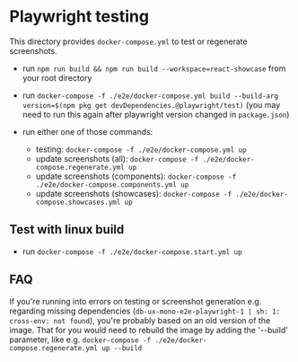 # Playwright testing

This directory provides `docker-compose.yml` to test or regenerate screenshots.

- run `npm run build && npm run build --workspace=react-showcase` from your root directory

- run `docker-compose -f ./e2e/docker-compose.yml build --build-arg version=$(npm pkg get devDependencies.@playwright/test)` (you may need to run this again after playwright version changed in `package.json`)

- run either one of those commands:
    - testing: `docker-compose -f ./e2e/docker-compose.yml up`
    - update screenshots (all): `docker-compose -f ./e2e/docker-compose.regenerate.yml up`
    - update screenshots (components): `docker-compose -f ./e2e/docker-compose.components.yml up`
    - update screenshots (showcases): `docker-compose -f ./e2e/docker-compose.showcases.yml up`

## Test with linux build

- run `docker-compose -f ./e2e/docker-compose.start.yml up`

## FAQ

If you're running into errors on testing or screenshot generation e.g. regarding missing dependencies (`db-ux-mono-e2e-playwright-1 | sh: 1: cross-env: not found`), you're probably based on an old version of the image. That for you would need to rebuild the image by adding the '--build' parameter, like e.g. `docker-compose -f ./e2e/docker-compose.regenerate.yml up --build`
